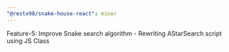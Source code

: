 ```yaml
---
"@restx98/snake-house-react": minor
---
```


Feature-5: Improve Snake search algorithm - Rewriting AStarSearch script using JS Class
